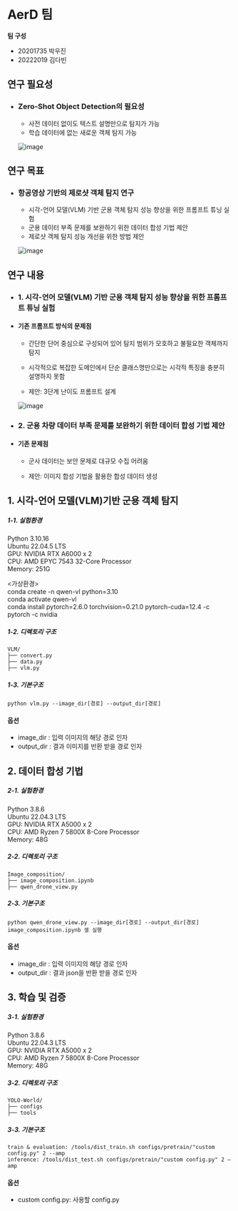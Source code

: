 # AerD 팀
**팀 구성**
- 20201735 박우진 
- 20222019 김다빈

## 연구 필요성
- ### Zero-Shot Object Detection의 필요성
    - 사전 데이터 없이도 텍스트 설명만으로 탐지가 가능
    - 학습 데이터에 없는 새로운 객체 탐지 가능

    ![image](https://github.com/user-attachments/assets/8f40b3ba-5280-404f-9a50-21d79eeb42ce)
  
## 연구 목표
- ### 항공영상 기반의 제로샷 객체 탐지 연구
    - 시각-언어 모델(VLM) 기반 군용 객체 탐지 성능 향상을 위한 프롬프트 튜닝 실험
    - 군용 데이터 부족 문제를 보완하기 위한 데이터 합성 기법 제안
    - 제로샷 객체 탐지 성능 개선을 위한 방법 제안

    ![image](https://github.com/user-attachments/assets/9d51e527-8252-4ee4-85f3-a4d957ecdf96)

## 연구 내용
- ### 1. 시각-언어 모델(VLM) 기반 군용 객체 탐지 성능 향상을 위한 프롬프트 튜닝 실험
- #### 기존 프롬프트 방식의 문제점
    - 간단한 단어 중심으로 구성되어 있어 탐지 범위가 모호하고 불필요한 객체까지 탐지
    - 시각적으로 복잡한 도메인에서 단순 클래스명만으로는 시각적 특징을 충분히 설명하지 못함
 
    - 제안: 3단계 난이도 프롬프트 설계
      
    ![image](https://github.com/user-attachments/assets/7021e793-f3f6-4431-8654-c65044be262a)

    
- ### 2. 군용 차량 데이터 부족 문제를 보완하기 위한 데이터 합성 기법 제안
- #### 기존 문제점
    - 군사 데이터는 보안 문제로 대규모 수집 어려움
 
    - 제안: 이미지 합성 기법을 활용한 합성 데이터 생성


## 1. 시각-언어 모델(VLM)기반 군용 객체 탐지
##### 1-1. 실험환경
Python 3.10.16 \
Ubuntu 22.04.5 LTS\
GPU: NVIDIA RTX A6000 x 2 \
CPU: AMD EPYC 7543 32-Core Processor \
Memory: 251G

<가상환경> \
conda create -n qwen-vl python=3.10\
conda activate qwen-vl \
conda install pytorch=2.6.0 torchvision=0.21.0 pytorch-cuda=12.4 -c pytorch -c nvidia

##### 1-2. 디렉토리 구조
    VLM/
    ├── convert.py
    ├── data.py
    ├── vlm.py
##### 1-3. 기본구조
    python vlm.py --image_dir[경로] --output_dir[경로]
#### 옵션
+ image_dir : 입력 이미지의 해당 경로 인자
+ output_dir : 결과 이미지를 반환 받을 경로 인자


## 2. 데이터 합성 기법
##### 2-1. 실험환경
Python 3.8.6 \
Ubuntu 22.04.3 LTS\
GPU: NVIDIA RTX A5000 x 2 \
CPU: AMD Ryzen 7 5800X 8-Core Processor \
Memory: 48G

##### 2-2. 디렉토리 구조
    Image_composition/
    ├── image_composition.ipynb
    ├── qwen_drone_view.py
##### 2-3. 기본구조
    python qwen_drone_view.py --image_dir[경로] --output_dir[경로]
    image_composition.ipynb 셀 실행
#### 옵션
+ image_dir : 입력 이미지의 해당 경로 인자
+ output_dir : 결과 json을 반환 받을 경로 인자


## 3. 학습 및 검증
##### 3-1. 실험환경
Python 3.8.6 \
Ubuntu 22.04.3 LTS\
GPU: NVIDIA RTX A5000 x 2 \
CPU: AMD Ryzen 7 5800X 8-Core Processor \
Memory: 48G

##### 3-2. 디렉토리 구조
    YOLO-World/
    ├── configs
    ├── tools
##### 3-3. 기본구조
    train & evaluation: /tools/dist_train.sh configs/pretrain/"custom config.py" 2 --amp
    inference: /tools/dist_test.sh configs/pretrain/"custom config.py" 2 —amp
#### 옵션
+ custom config.py: 사용할 config.py
